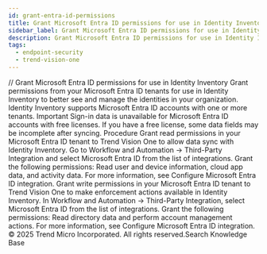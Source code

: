 ```yaml
---
id: grant-entra-id-permissions
title: Grant Microsoft Entra ID permissions for use in Identity Inventory
sidebar_label: Grant Microsoft Entra ID permissions for use in Identity Inventory
description: Grant Microsoft Entra ID permissions for use in Identity Inventory
tags:
  - endpoint-security
  - trend-vision-one
---
```


/*<![CDATA[*/ $('#title').html($('meta[name=map-description]').attr('content')); /*]]>*/ Grant Microsoft Entra ID permissions for use in Identity Inventory Grant permissions from your Microsoft Entra ID tenants for use in Identity Inventory to better see and manage the identities in your organization. Identity Inventory supports Microsoft Entra ID accounts with one or more tenants. Important Sign-in data is unavailable for Microsoft Entra ID accounts with free licenses. If you have a free license, some data fields may be incomplete after syncing. Procedure Grant read permissions in your Microsoft Entra ID tenant to Trend Vision One to allow data sync with Identity Inventory. Go to Workflow and Automation → Third-Party Integration and select Microsoft Entra ID from the list of integrations. Grant the following permissions: Read user and device information, cloud app data, and activity data. For more information, see Configure Microsoft Entra ID integration. Grant write permissions in your Microsoft Entra ID tenant to Trend Vision One to make enforcement actions available in Identity Inventory. In Workflow and Automation → Third-Party Integration, select Microsoft Entra ID from the list of integrations. Grant the following permissions: Read directory data and perform account management actions. For more information, see Configure Microsoft Entra ID integration. © 2025 Trend Micro Incorporated. All rights reserved.Search Knowledge Base